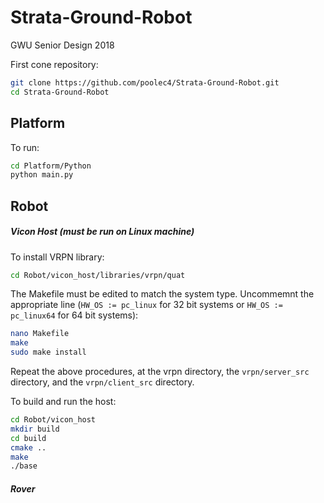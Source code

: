# Strata-Ground-Robot
GWU Senior Design 2018

First cone repository:
```bash
git clone https://github.com/poolec4/Strata-Ground-Robot.git
cd Strata-Ground-Robot
```

## Platform

To run:
```bash
cd Platform/Python
python main.py
```

## Robot

##### Vicon Host (must be run on Linux machine)

To install VRPN library:
```bash
cd Robot/vicon_host/libraries/vrpn/quat
```
The Makefile must be edited to match the system type. Uncommemnt the appropriate line (`HW_OS := pc_linux` for 32 bit systems or `HW_OS := pc_linux64` for 64 bit systems):
```bash
nano Makefile
make
sudo make install
```
Repeat the above procedures, at the vrpn directory, the `vrpn/server_src` directory, and the `vrpn/client_src` directory.

To build and run the host:
```bash
cd Robot/vicon_host
mkdir build
cd build
cmake ..
make
./base
```
##### Rover
